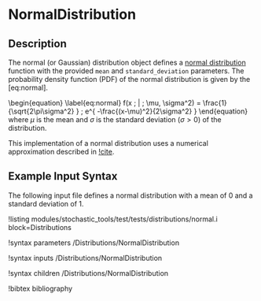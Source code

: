 # NormalDistribution

## Description

The normal (or Gaussian) distribution object defines a
[normal distribution](https://en.wikipedia.org/wiki/Normal_distribution) function with the provided
`mean` and `standard_deviation` parameters. The probability density function (PDF) of the normal
distribution is given by the [eq:normal].

\begin{equation}
\label{eq:normal}
f(x \; | \; \mu, \sigma^2) = \frac{1}{\sqrt{2\pi\sigma^2} } \; e^{ -\frac{(x-\mu)^2}{2\sigma^2} }
\end{equation}
where $\mu$ is the mean and $\sigma$ is the standard deviation ($\sigma > 0$) of the distribution.

This implementation of a normal distribution uses a numerical approximation described in [!cite](Kennedy1980).

## Example Input Syntax

The following input file defines a normal distribution with a mean of 0 and a standard deviation of 1.

!listing modules/stochastic_tools/test/tests/distributions/normal.i block=Distributions

!syntax parameters /Distributions/NormalDistribution

!syntax inputs /Distributions/NormalDistribution

!syntax children /Distributions/NormalDistribution

!bibtex bibliography
